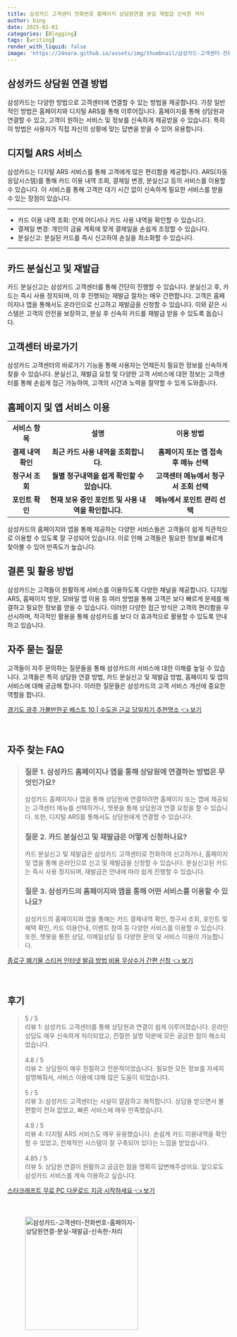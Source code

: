 ```yaml
---
title: 삼성카드 고객센터 전화번호 홈페이지 상담원연결 분실 재발급 신속한 처리
author: bing
date: 2025-02-01
categories: [Blogging]
tags: [writing]
render_with_liquid: false
image: 'https://24nara.github.io/assets/img/thumbnail/삼성카드-고객센터-전화번호-홈페이지-상담원연결-분실-재발급-신속한-처리.webp'
---
```



<h2 id='삼성카드_상담원_연결_방법'>삼성카드 상담원 연결 방법</h2>

<p>삼성카드는 다양한 방법으로 고객센터에 연결할 수 있는 방법을 제공합니다. 가장 일반적인 방법은 홈페이지와 디지털 ARS를 통해 이루어집니다. 홈페이지를 통해 상담원과 연결할 수 있고, 고객이 원하는 서비스 및 정보를 신속하게 제공받을 수 있습니다. 특히 이 방법은 사용자가 직접 자신의 상황에 맞는 답변을 받을 수 있어 유용합니다.</p>

<h2 id='디지털_ARS_서비스'>디지털 ARS 서비스</h2>

<p>삼성카드는 디지털 ARS 서비스를 통해 고객에게 많은 편리함을 제공합니다. ARS(자동응답시스템)를 통해 카드 이용 내역 조회, 결제일 변경, 분실신고 등의 서비스를 이용할 수 있습니다. 이 서비스를 통해 고객은 대기 시간 없이 신속하게 필요한 서비스를 받을 수 있는 장점이 있습니다.</p>

<hr />

<ul>
    <li>카드 이용 내역 조회: 언제 어디서나 카드 사용 내역을 확인할 수 있습니다.</li>
    <li>결제일 변경: 개인의 금융 계획에 맞게 결제일을 손쉽게 조정할 수 있습니다.</li>
    <li>분실신고: 분실된 카드를 즉시 신고하여 손실을 최소화할 수 있습니다.</li>
</ul>

<hr />

<h2 id='카드_분실신고_및_재발급'>카드 분실신고 및 재발급</h2>

<p>카드 분실신고는 삼성카드 고객센터를 통해 간단히 진행할 수 있습니다. 분실신고 후, 카드는 즉시 사용 정지되며, 이 후 진행되는 재발급 절차는 매우 간편합니다. 고객은 홈페이지나 앱을 통해서도 온라인으로 신고하고 재발급을 신청할 수 있습니다. 이와 같은 시스템은 고객의 안전을 보장하고, 분실 후 신속히 카드를 재발급 받을 수 있도록 돕습니다.</p>

<h2 id='고객센터_바로가기'>고객센터 바로가기</h2>

<p>삼성카드 고객센터의 바로가기 기능을 통해 사용자는 언제든지 필요한 정보를 신속하게 찾을 수 있습니다. 분실신고, 재발급 요청 및 다양한 고객 서비스에 대한 정보는 고객센터를 통해 손쉽게 접근 가능하여, 고객의 시간과 노력을 절약할 수 있게 도와줍니다.</p>

<h2 id='홈페이지_및_앱_서비스_이용'>홈페이지 및 앱 서비스 이용</h2>

<table>
    <tr>
        <td style="text-align: center; height: 17px;"><b>서비스 항목</b></td>
        <td style="text-align: center; height: 17px;"><b>설명</b></td>
        <td style="text-align: center; height: 17px;"><b>이용 방법</b></td>
    </tr>
    <tr>
        <td style="text-align: center; height: 17px;"><b>결제 내역 확인</b></td>
        <td style="text-align: center; height: 17px;"><b>최근 카드 사용 내역을 조회합니다.</b></td>
        <td style="text-align: center; height: 17px;"><b>홈페이지 또는 앱 접속 후 메뉴 선택</b></td>
    </tr>
    <tr>
        <td style="text-align: center; height: 17px;"><b>청구서 조회</b></td>
        <td style="text-align: center; height: 17px;"><b>월별 청구내역을 쉽게 확인할 수 있습니다.</b></td>
        <td style="text-align: center; height: 17px;"><b>고객센터 메뉴에서 청구서 조회 선택</b></td>
    </tr>
    <tr>
        <td style="text-align: center; height: 17px;"><b>포인트 확인</b></td>
        <td style="text-align: center; height: 17px;"><b>현재 보유 중인 포인트 및 사용 내역을 확인합니다.</b></td>
        <td style="text-align: center; height: 17px;"><b>메뉴에서 포인트 관리 선택</b></td>
    </tr>
</table>

<p>삼성카드의 홈페이지와 앱을 통해 제공하는 다양한 서비스들은 고객들이 쉽게 직관적으로 이용할 수 있도록 잘 구성되어 있습니다. 이로 인해 고객들은 필요한 정보를 빠르게 찾아볼 수 있어 만족도가 높습니다.</p>

<h2 id='결론_및_활용_방법'>결론 및 활용 방법</h2>

<p>삼성카드는 고객들이 원활하게 서비스를 이용하도록 다양한 채널을 제공합니다. 디지털 ARS, 홈페이지 방문, 모바일 앱 이용 등 여러 방법을 통해 고객은 보다 빠르게 문제를 해결하고 필요한 정보를 얻을 수 있습니다. 이러한 다양한 접근 방식은 고객의 편리함을 우선시하며, 적극적인 활용을 통해 삼성카드를 보다 더 효과적으로 활용할 수 있도록 안내하고 있습니다.</p>

<h2 id='자주_묻는_질문'>자주 묻는 질문</h2>

<p>고객들이 자주 문의하는 질문들을 통해 삼성카드의 서비스에 대한 이해를 높일 수 있습니다. 고객들은 특히 상담원 연결 방법, 카드 분실신고 및 재발급 방법, 홈페이지 및 앱의 서비스에 대해 궁금해 합니다. 이러한 질문들은 삼성카드의 고객 서비스 개선에 중요한 역할을 합니다.</p>


<p><a class="click-button" title="경기도 광주 가볼만한곳 베스트 10 | 수도권 근교 당일치기 추천명소" href="https://24nara.github.io/posts/%EA%B2%BD%EA%B8%B0%EB%8F%84-%EA%B4%91%EC%A3%BC-%EA%B0%80%EB%B3%BC%EB%A7%8C%ED%95%9C%EA%B3%B3-%EB%B2%A0%EC%8A%A4%ED%8A%B8-10-%EC%88%98%EB%8F%84%EA%B6%8C-%EA%B7%BC%EA%B5%90-%EB%8B%B9%EC%9D%BC%EC%B9%98%EA%B8%B0-%EC%B6%94%EC%B2%9C%EB%AA%85%EC%86%8C/" rel="dofollow">경기도 광주 가볼만한곳 베스트 10 | 수도권 근교 당일치기 추천명소 👈 보기</a></p><br>
<h2 id='자주_찾는_FAQ'>자주 찾는 FAQ</h2>
<div itemscope="" itemtype="https://schema.org/FAQPage"> 
<blockquote> 
<div itemscope="" itemprop="mainEntity" itemtype="https://schema.org/Question"> 
<h3 itemprop="name">질문 1. 삼성카드 홈페이지나 앱을 통해 상담원에 연결하는 방법은 무엇인가요?</h3> 
<div itemscope="" itemprop="acceptedAnswer" itemtype="https://schema.org/Answer"> 
<span itemprop="text"> 
<p>삼성카드 홈페이지나 앱을 통해 상담원에 연결하려면 홈페이지 또는 앱에 제공되는 고객센터 메뉴를 선택하거나, 챗봇을 통해 상담원과 연결 요청을 할 수 있습니다. 또한, 디지털 ARS를 통해서도 상담원에게 연결할 수 있습니다.</p> 
</span> 
</div> 
</div> 

<div itemscope="" itemprop="mainEntity" itemtype="https://schema.org/Question"> 
<h3 itemprop="name">질문 2. 카드 분실신고 및 재발급은 어떻게 신청하나요?</h3> 
<div itemscope="" itemprop="acceptedAnswer" itemtype="https://schema.org/Answer"> 
<span itemprop="text"> 
<p>카드 분실신고 및 재발급은 삼성카드 고객센터로 전화하여 신고하거나, 홈페이지 및 앱을 통해 온라인으로 신고 및 재발급을 신청할 수 있습니다. 분실신고된 카드는 즉시 사용 정지되며, 재발급은 안내에 따라 쉽게 진행할 수 있습니다.</p> 
</span> 
</div> 
</div> 

<div itemscope="" itemprop="mainEntity" itemtype="https://schema.org/Question"> 
<h3 itemprop="name">질문 3. 삼성카드의 홈페이지와 앱을 통해 어떤 서비스를 이용할 수 있나요?</h3> 
<div itemscope="" itemprop="acceptedAnswer" itemtype="https://schema.org/Answer"> 
<span itemprop="text"> 
<p>삼성카드의 홈페이지와 앱을 통해는 카드 결제내역 확인, 청구서 조회, 포인트 및 혜택 확인, 카드 이용안내, 이벤트 참여 등 다양한 서비스를 이용할 수 있습니다. 또한, 챗봇을 통한 상담, 이메일상담 등 다양한 문의 및 서비스 이용이 가능합니다.</p> 
</span> 
</div> 
</div> 
</blockquote> 
</div>
<p><a class="click-button" title="종로구 폐기물 스티커 인터넷 발급 방법 비용 무상수거 간편 신청" href="https://24nara.github.io/posts/%EC%A2%85%EB%A1%9C%EA%B5%AC-%ED%8F%90%EA%B8%B0%EB%AC%BC-%EC%8A%A4%ED%8B%B0%EC%BB%A4-%EC%9D%B8%ED%84%B0%EB%84%B7-%EB%B0%9C%EA%B8%89-%EB%B0%A9%EB%B2%95-%EB%B9%84%EC%9A%A9-%EB%AC%B4%EC%83%81%EC%88%98%EA%B1%B0-%EA%B0%84%ED%8E%B8-%EC%8B%A0%EC%B2%AD/" rel="dofollow">종로구 폐기물 스티커 인터넷 발급 방법 비용 무상수거 간편 신청 👈 보기</a></p><br>
<h2 id='후기'>후기</h2>
<div itemscope itemtype="https://schema.org/Product">
  <blockquote>
  <div itemprop="review" itemscope itemtype="https://schema.org/Review">
      <div itemprop="reviewRating" itemscope itemtype="https://schema.org/Rating"> <span itemprop="ratingValue">5</span> / <span itemprop="bestRating">5</span> </div>
      <span itemprop="reviewBody">리뷰 1: 삼성카드 고객센터를 통해 상담원과 연결이 쉽게 이루어졌습니다. 온라인 상담도 매우 신속하게 처리되었고, 친절한 설명 덕분에 모든 궁금한 점이 해소되었습니다.</span>
  </div>
  <br>
  <div itemprop="review" itemscope itemtype="https://schema.org/Review">
      <div itemprop="reviewRating" itemscope itemtype="https://schema.org/Rating"> <span itemprop="ratingValue">4.8</span> / <span itemprop="bestRating">5</span> </div>
      <span itemprop="reviewBody">리뷰 2: 상담원이 매우 친절하고 전문적이었습니다. 필요한 모든 정보를 자세히 설명해줘서, 서비스 이용에 대해 많은 도움이 되었습니다.</span>
  </div>
  <br>
  <div itemprop="review" itemscope itemtype="https://schema.org/Review">
      <div itemprop="reviewRating" itemscope itemtype="https://schema.org/Rating"> <span itemprop="ratingValue">5</span> / <span itemprop="bestRating">5</span> </div>
      <span itemprop="reviewBody">리뷰 3: 삼성카드 고객센터는 시설이 깔끔하고 쾌적합니다. 상담을 받으면서 불편함이 전혀 없었고, 빠른 서비스에 매우 만족했습니다.</span>
  </div>
  <br>
  <div itemprop="review" itemscope itemtype="https://schema.org/Review">
      <div itemprop="reviewRating" itemscope itemtype="https://schema.org/Rating"> <span itemprop="ratingValue">4.9</span> / <span itemprop="bestRating">5</span> </div>
      <span itemprop="reviewBody">리뷰 4: 디지털 ARS 서비스도 매우 유용했습니다. 손쉽게 카드 이용내역을 확인할 수 있었고, 전체적인 시스템이 잘 구축되어 있다는 느낌을 받았습니다.</span>
  </div>
  <br>
  <div itemprop="review" itemscope itemtype="https://schema.org/Review">
      <div itemprop="reviewRating" itemscope itemtype="https://schema.org/Rating"> <span itemprop="ratingValue">4.85</span> / <span itemprop="bestRating">5</span> </div>
      <span itemprop="reviewBody">리뷰 5: 상담원 연결이 원활하고 궁금한 점을 명확히 답변해주셨어요. 앞으로도 삼성카드 서비스를 계속 이용하고 싶습니다.</span>
  </div>
  </blockquote>
</div>
<p><a class="click-button" title="스타크래프트 무료 PC 다운로드 지금 시작하세요" href="https://24nara.github.io/posts/%EC%8A%A4%ED%83%80%ED%81%AC%EB%9E%98%ED%94%84%ED%8A%B8-%EB%AC%B4%EB%A3%8C-PC-%EB%8B%A4%EC%9A%B4%EB%A1%9C%EB%93%9C-%EC%A7%80%EA%B8%88-%EC%8B%9C%EC%9E%91%ED%95%98%EC%84%B8%EC%9A%94/" rel="dofollow">스타크래프트 무료 PC 다운로드 지금 시작하세요 👈 보기</a></p><br>
<figure class="image"><img src="https://24nara.github.io/assets/img/thumbnail/삼성카드-고객센터-전화번호-홈페이지-상담원연결-분실-재발급-신속한-처리.webp" alt="삼성카드-고객센터-전화번호-홈페이지-상담원연결-분실-재발급-신속한-처리" width="256" height="256"></figure>